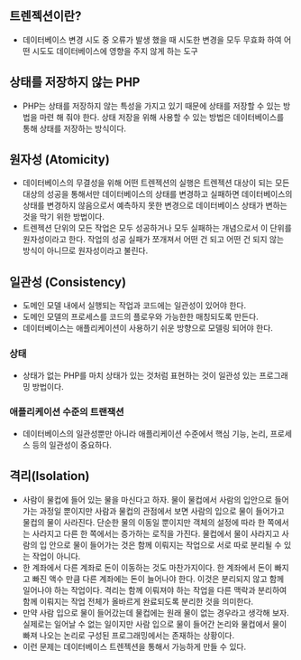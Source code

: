 ## 트렌젝션이란?
- 데이터베이스 변경 시도 중 오류가 발생 했을 때 시도한 변경을 모두 무효화 하여 어떤 시도도 데이터베이스에 영향을 주지 않게 하는 도구

## 상태를 저장하지 않는 PHP
- PHP는 상태를 저장하지 않는 특성을 가지고 있기 때문에 상태를 저장할 수 있는 방법을 마련 해 줘야 한다. 상태 저장을 위해 사용할 수 있는 방법은 데이터베이스를 통해 상태를 저장하는 방식이다.

## 원자성 (Atomicity)
- 데이터베이스의 무결성을 위해 어떤 트렌젝션의 실행은 트렌젝션 대상이 되는 모든 대상의 성공을 통해서만 데이터베이스의 상태를 변경하고 실패하면 데이터베이스의 상태를 변경하지 않음으로서 예측하지 못한 변경으로 데이터베이스 상태가 변하는 것을 막기 위한 방법이다. 
- 트렌젝션 단위의 모든 작업은 모두 성공하거나 모두 실패하는 개념으로서 이 단위를 원자성이라고 한다. 작업의 성공 실패가 쪼개져서 어떤 건 되고 어떤 건 되지 않는 방식이 아니므로 원자성이라고 불린다.

## 일관성 (Consistency)
- 도메인 모델 내에서 실행되는 작업과 코드에는 일관성이 있어야 한다.
- 도메인 모델의 프로세스를 코드의 플로우와 가능한한 매칭되도록 만든다.
- 데이터베이스는 애플리케이션이 사용하기 쉬운 방향으로 모델링 되어야 한다.

### 상태
- 상태가 없는 PHP를 마치 상태가 있는 것처럼 표현하는 것이 일관성 있는 프로그래밍 방법이다.

### 애플리케이션 수준의 트랜잭션
- 데이터베이스의 일관성뿐만 아니라 애플리케이션 수준에서 핵심 기능, 논리, 프로세스 등의 일관성이 중요하다.

## 격리(Isolation)
- 사람이 물컵에 들어 있는 물을 마신다고 하자. 물이 물컵에서 사람의 입안으로 들어가는 과정일 뿐이지만 사람과 물컵의 관점에서 보면 사람의 입으로 물이 들어가고 물컵의 물이 사라진다. 단순한 물의 이동일 뿐이지만 객체의 설정에 따라 한 쪽에서는 사라지고 다른 한 쪽에서는 증가하는 로직을 가진다. 물컵에서 물이 사라지고 사람의 입 안으로 물이 들어가는 것은 함께 이뤄지는 작업으로 서로 따로 분리될 수 있는 작업이 아니다.
- 한 계좌에서 다른 계좌로 돈이 이동하는 것도 마찬가지이다. 한 계좌에서 돈이 빠지고 빠진 액수 만큼 다른 계좌에는 돈이 늘어나야 한다. 이것은 분리되지 않고 함께 일어나야 하는 작업이다. 격리는 함께 이뤄져야 하는 작업을 다른 맥락과 분리하여 함께 이뤄지는 작업 전체가 올바르게 완료되도록 분리한 것을 의미한다.
- 만약 사람 입으로 물이 들어갔는데 물컵에는 원래 물이 없는 경우라고 생각해 보자. 실제로는 일어날 수 없는 일이지만 사람 입으로 물이 들어간 논리와 물컵에서 물이 빠져 나오는 논리로 구성된 프로그래밍에서는 존재하는 상황이다.
- 이런 문제는 데이터베이스 트렌젝션을 통해서 가능하게 만들 수 있다.

